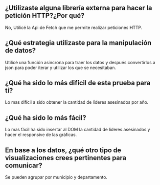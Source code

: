 ## ¿Utilizaste alguna librería externa para hacer la petición HTTP?¿Por qué?

No, Utilicé la Api de Fetch que me permite realizar peticiones HTTP.

## ¿Qué estrategia utilizaste para la manipulación de datos?

Utilicé una función asíncrona para traer los datos y después convertirlos a json para poder iterar y utilizar los que se necesitaban.

## ¿Qué ha sido lo más difícil de esta prueba para ti?

Lo mas difícil a sido obtener la cantidad de líderes asesinados por año.

## ¿Qué ha sido lo más fácil?

Lo mas fácil ha sido insertar al DOM la cantidad de líderes asesinados y
hacer el responsive de las gráficas.

## En base a los datos, ¿qué otro tipo de visualizaciones crees pertinentes para comunicar?

Se pueden agrupar por municipio y departamento.
